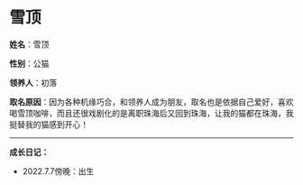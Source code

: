 # 雪顶

**姓名**：雪顶

**性别**：公猫

**领养人**：初落

**取名原因**：因为各种机缘巧合，和领养人成为朋友，取名也是依据自己爱好，喜欢喝雪顶咖啡，而且还很戏剧化的是离职珠海后又回到珠海，让我的猫都在珠海，我挺替我的猫感到开心！

------

**成长日记：**

- 2022.7.7傍晚：出生





